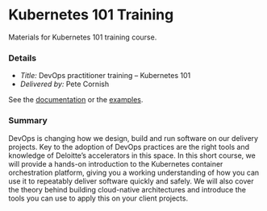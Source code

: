 # Kubernetes 101 Training

Materials for Kubernetes 101 training course.

### Details

* *Title:* DevOps practitioner training – Kubernetes 101
* *Delivered by:* Pete Cornish

See the [documentation](docs) or the [examples](examples).

### Summary
DevOps is changing how we design, build and run software on our delivery projects. Key to the adoption of DevOps practices are the right tools and knowledge of Deloitte’s accelerators in this space. In this short course, we will provide a hands-on introduction to the Kubernetes container orchestration platform, giving you a working understanding of how you can use it to repeatably deliver software quickly and safely. We will also cover the theory behind building cloud-native architectures and introduce the tools you can use to apply this on your client projects.
